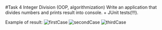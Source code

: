 #Task 4  Integer Division (OOP, algorithmization)
Write an application that divides numbers and prints result into console. + JUnit tests(!!!).

Example of result:
![firstCase](https://user-images.githubusercontent.com/63143609/140293265-0213256c-3c5d-4b0d-aa9d-a322c7acd9f0.PNG)
![secondCase](https://user-images.githubusercontent.com/63143609/140293277-8c8f9581-fd82-4851-b1eb-3a6ad5a85439.PNG)
![thirdCase](https://user-images.githubusercontent.com/63143609/140293292-b22c1153-c3b0-4a38-9e4b-7eb006132e83.PNG)
